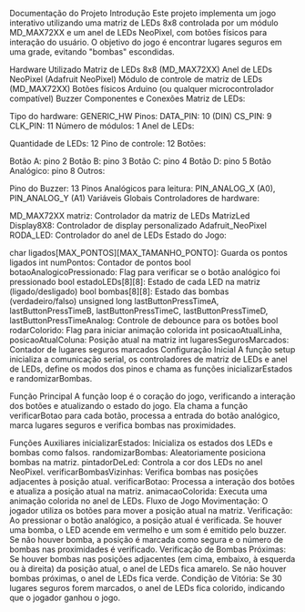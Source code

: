 Documentação do Projeto
Introdução
Este projeto implementa um jogo interativo utilizando uma matriz de LEDs 8x8 controlada por um módulo MD_MAX72XX e um anel de LEDs NeoPixel, com botões físicos para interação do usuário. O objetivo do jogo é encontrar lugares seguros em uma grade, evitando "bombas" escondidas.

Hardware Utilizado
Matriz de LEDs 8x8 (MD_MAX72XX)
Anel de LEDs NeoPixel (Adafruit NeoPixel)
Módulo de controle de matriz de LEDs (MD_MAX72XX)
Botões físicos
Arduino (ou qualquer microcontrolador compatível)
Buzzer
Componentes e Conexões
Matriz de LEDs:

Tipo do hardware: GENERIC_HW
Pinos:
DATA_PIN: 10 (DIN)
CS_PIN: 9
CLK_PIN: 11
Número de módulos: 1
Anel de LEDs:

Quantidade de LEDs: 12
Pino de controle: 12
Botões:

Botão A: pino 2
Botão B: pino 3
Botão C: pino 4
Botão D: pino 5
Botão Analógico: pino 8
Outros:

Pino do Buzzer: 13
Pinos Analógicos para leitura: PIN_ANALOG_X (A0), PIN_ANALOG_Y (A1)
Variáveis Globais
Controladores de hardware:

MD_MAX72XX matriz: Controlador da matriz de LEDs
MatrizLed Display8X8: Controlador de display personalizado
Adafruit_NeoPixel RODA_LED: Controlador do anel de LEDs
Estado do Jogo:

char ligados[MAX_PONTOS][MAX_TAMANHO_PONTO]: Guarda os pontos ligados
int numPontos: Contador de pontos
bool botaoAnalogicoPressionado: Flag para verificar se o botão analógico foi pressionado
bool estadoLEDs[8][8]: Estado de cada LED na matriz (ligado/desligado)
bool bombas[8][8]: Estado das bombas (verdadeiro/falso)
unsigned long lastButtonPressTimeA, lastButtonPressTimeB, lastButtonPressTimeC, lastButtonPressTimeD, lastButtonPressTimeAnalog: Controle de debounce para os botões
bool rodarColorido: Flag para iniciar animação colorida
int posicaoAtualLinha, posicaoAtualColuna: Posição atual na matriz
int lugaresSegurosMarcados: Contador de lugares seguros marcados
Configuração Inicial
A função setup inicializa a comunicação serial, os controladores de matriz de LEDs e anel de LEDs, define os modos dos pinos e chama as funções inicializarEstados e randomizarBombas.

Função Principal
A função loop é o coração do jogo, verificando a interação dos botões e atualizando o estado do jogo. Ela chama a função verificarBotao para cada botão, processa a entrada do botão analógico, marca lugares seguros e verifica bombas nas proximidades.

Funções Auxiliares
inicializarEstados: Inicializa os estados dos LEDs e bombas como falsos.
randomizarBombas: Aleatoriamente posiciona bombas na matriz.
pintadorDeLed: Controla a cor dos LEDs no anel NeoPixel.
verificarBombasVizinhas: Verifica bombas nas posições adjacentes à posição atual.
verificarBotao: Processa a interação dos botões e atualiza a posição atual na matriz.
animacaoColorida: Executa uma animação colorida no anel de LEDs.
Fluxo de Jogo
Movimentação: O jogador utiliza os botões para mover a posição atual na matriz.
Verificação: Ao pressionar o botão analógico, a posição atual é verificada.
Se houver uma bomba, o LED acende em vermelho e um som é emitido pelo buzzer.
Se não houver bomba, a posição é marcada como segura e o número de bombas nas proximidades é verificado.
Verificação de Bombas Próximas: Se houver bombas nas posições adjacentes (em cima, embaixo, à esquerda ou à direita) da posição atual, o anel de LEDs fica amarelo. Se não houver bombas próximas, o anel de LEDs fica verde.
Condição de Vitória: Se 30 lugares seguros forem marcados, o anel de LEDs fica colorido, indicando que o jogador ganhou o jogo.
